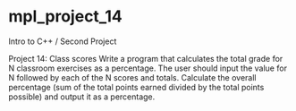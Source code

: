 # mpl_project_14
Intro to C++ / Second Project

Project 14: Class  scores Write a program  that calculates the total grade for N classroom exercises as a percentage. The user should input the value  for N followed by each of the N scores and totals. Calculate the overall percentage (sum  of the total points earned divided by the total points possible) and output  it as a percentage.


